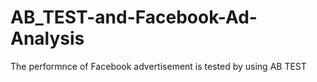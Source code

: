 # AB_TEST-and-Facebook-Ad-Analysis
The performnce of Facebook advertisement is tested by using AB TEST
